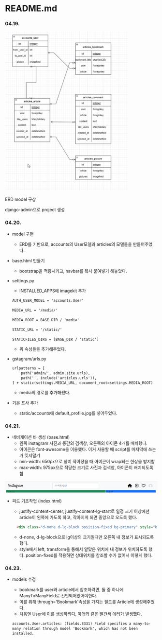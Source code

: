 # README.md

### 04.19.

![img](README.assets/unknown.png) 

ERD model 구상

django-admin으로 project 생성



### 04.20.

- model 구현

  - ERD를 기반으로, accounts의 User모델과 articles의 모델들을 만들어주었다.

- base.html 만들기

  - bootstrap을 적용시키고, navbar를 복사 붙여넣기 해놓았다.

- settings.py

  - INSTALLED_APPS에 imagekit 추가

  ```
  AUTH_USER_MODEL = 'accounts.User'
  
  MEDIA_URL = '/media/'
  
  MEDIA_ROOT = BASE_DIR / 'media'
  
  STATIC_URL = '/static/'
  
  STATICFILES_DIRS = [BASE_DIR / 'static']
  ```

  - 위 속성들을 추가해주었다.

- gstagram/urls.py

  ```
  urlpatterns = [
      path('admin/', admin.site.urls),
      path('', include('articles.urls')),
  ] + static(settings.MEDIA_URL, document_root=settings.MEDIA_ROOT)
  ```

  - media의 경로를 추가해줬다.

- 기본 프사 추가

  - static/accounts에 default_profile.jpg를 넣어두었다.



### 04.21.

- 네비게이션 바 생성 (base.html)
  - 왼쪽 instagram 사진과 중간의 검색창, 오른쪽의 아이콘 4개를 배치했다.
  - 아이콘은 font-awesome을 이용했다. 이거 사용할 때 script를 마지막에 쓰는거 잊지말기
  - min-width: 650px으로 창이 작아졌을 때 아이콘이 wrap되는 현상을 방지함
  - max-width: 975px으로 적당한 크기로 사진과 검색창, 아이콘이 배치되도록 함

![image-20220422011237563](README.assets/image-20220422011237563.png) 

- 피드 기초작업 (index.html)

  - justify-content-center, justify-content-lg-start로 일정 크기 이상에선 article이 왼쪽에 가도록 하고, 작아지게 되면 중앙으로 오도록 했다.

  ```html
    <div class="d-none d-lg-block position-fixed bg-primary" style="height:200px; width:325px; left:50%; transform: translate(163px, 0);">
  ```

  - d-none, d-lg-block으로 lg이상의 크기일때만 오른쪽 내 정보가 표시되도록 했다.
  - style에서 left, transform을 통해서 알맞은 위치에 내 정보가 위치하도록 했다. position-fixed를 적용하면 상대위치를 참조할 수가 없어서 이렇게 했다.



### 04.23.

- models 수정

  - bookmark를 user와 article에서 참조하려면, 둘 중 하나에 ManyToManyField로 선언되어있어야한다.
  - 이를 위해 through='Bookmark'속성을 가지는 필드를 Article에 생성해주었다.
  - 처음엔 User에 이를 생성하려다, 아래와 같은 빨간색 에러가 발생했다.

  ```
  accounts.User.articles: (fields.E331) Field specifies a many-to-many relation through model 'Bookmark', which has not been installed. 
  ```




### 